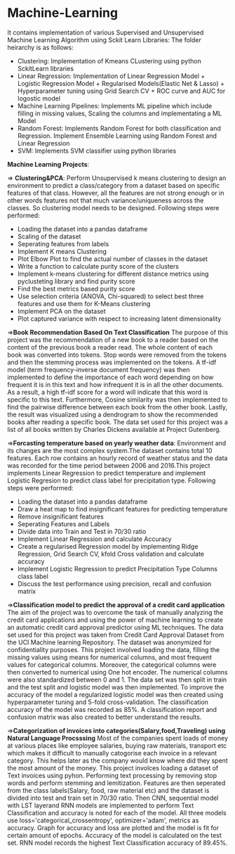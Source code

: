 # Machine-Learning
It contains implementation of various Supervised and Unsupervised Machine Learning Algorithm using Sckit Learn Libraries: The folder heirarchy is as follows: 
- Clustering: Implementation of Kmeans CLustering using python SckitLearn libraries 
- Linear Regression: Implementation of Linear Regression Model + Logistic Regression Model + Regularised Models(Elastic Net & Lasso) + Hyperparameter tuning using           Grid Search CV + ROC curve and AUC for logostic model
- Machine Learning Pipelines: Implements ML pipeline which include filling in missing values, Scaling the columns and implementating a ML Model
- Random Forest: Implements Random Forest for both classification and Regression. Implement Ensemble Learning using Random Forest and Linear Regression
- SVM: Implements SVM classifier using python libraries 

 **Machine Learning Projects**: 
 
=> **Clustering&PCA**: Perform Unsupervised k means clustering to design an environment to predict a class/category from a dataset based on specific features of that class. However, all the features are not strong enough or in other words features not that much variance/uniqueness across the classes. So clustering model needs to be designed. Following steps were performed:
- Loading the dataset into a pandas dataframe
- Scaling of the dataset
- Seperating features from labels
- Implement K means Clustering 
- Plot Elbow Plot to find the actual number of classes in the dataset
- Write a function to calculate purity score of the clusters
- Implement  k-means clustering for different distance metrics using pyclusteting library and find purity score
- Find the best metrics based purity score
- Use selection criteria (ANOVA, Chi-squared) to select best three features and use them for K-Means clustering
- Implement PCA on the dataset
- Plot captured variance with respect to increasing latent dimensionality

=>**Book Recommendation Based On Text Classification**
The purpose of this project was the recommendation of a new book to a reader based on the content of the previous book a reader read. The whole content of each book was converted into tokens. Stop words were removed from the tokens and then the stemming process was implemented on the tokens. A tf-idf model (term frequency-inverse document frequency) was then implemented to define the importance of each word depending on how frequent it is in this text and how infrequent it is in all the other documents. As a result, a high tf-idf score for a word will indicate that this word is specific to this text. Furthermore, Cosine similarity was then implemented to find the pairwise difference between each book from the other book. Lastly, the result was visualized using a dendrogram to show the recommended books after reading a specific book. The data set used for this project was a list of all books written by Charles Dickens available at Project Gutenberg.

=>**Forcasting temperature based on yearly weather data**: 
Environment and its changes are the most complex system.The dataset contains total 10 features. Each row contains an hourly record of weather status and the data was recorded for the time period between 2006 and 2016.This project implements Linear Regression to predict temperature and implement Logistic Regresion to predict class label for precipitation type.  Following steps were performed:
- Loading the dataset into a pandas dataframe
- Draw a heat map to find insignificant features for predicting temperature
- Remove insignificant features
- Seperating Features and Labels
- Divide data into Train and Test in 70/30 ratio
- Implement Linear Regression and calculate Accuracy
- Create a regularised Regression model by implementing Ridge Regression, Grid Search CV, kfold Cross validation and calculate accuracy
- Implement Logistic Regression to predict Precipitation Type Columns class label
- Discuss the test performance using precision, recall and confusion matrix

=>**Classification model to predict the approval of a credit card application**
The aim of the project was to overcome the task of manually analyzing the credit card applications and using the power of machine learning to create an automatic credit card approval predictor using ML techniques. The data set used for this project was taken from Credit Card Approval Dataset from the UCI Machine learning Repository. The dataset was anonymized for confidentiality purposes. This project involved loading the data, filling the missing values using means for numerical columns, and most frequent values for categorical columns. Moreover, the categorical columns were then converted to numerical using One hot encoder. The numerical columns were also standardized between 0 and 1. The data set was then split in train and the test split and logistic model was then implemented. To improve the accuracy of the model a regularized logistic model was then created using hyperparameter tuning and 5-fold cross-validation. The classification accuracy of the model was recorded as 85%. A classification report and confusion matrix was also created to better understand the results.

=>**Categorization of invoices into categories(Salary,food,Traveling) using Natural Language Procsssing**
Most of the companies spent loads of money at various places like employee salaries, buying raw materials, transport etc which makes it difficult to manually catogorise each invoice in a relevant category. This helps later as the company would know where did they spent the most amount of the money. This project involces loading a dataset of Text invoices using pyhon. Performing text processing by removing stop words and perform stemming and lemitization. Features are then seperated from the class labels(Salary, food, raw material etc) and the dataset is divided into test and train set in 70/30 ratio. Then CNN, sequential model with LST layerand RNN models are implemented to perform Text Classification and accuracy is noted for each of the model. All three models use loss='categorical_crossentropy', optimizer='adam', metrics as accuracy. Graph for accuracy and loss are plotted and the model is fit for certain amount of epochs. Accuracy of the model is calculated on the test set. RNN model records the highest Text Classification accuracy of 89.45%.








